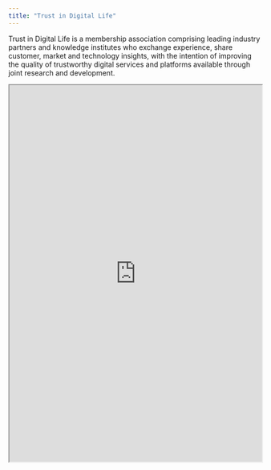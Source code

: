 ```yaml
---
title: "Trust in Digital Life"
---
```


Trust in Digital Life is a membership association comprising leading industry partners and knowledge institutes who exchange experience, share customer, market and technology insights, with the intention of improving the quality of trustworthy digital services and platforms available through joint research and development.

<iframe height="750" width="100%" src="https://ewelton.github.io/ktest/wiki.html#Trust%20in%20Digital%20Life"></iframe>
